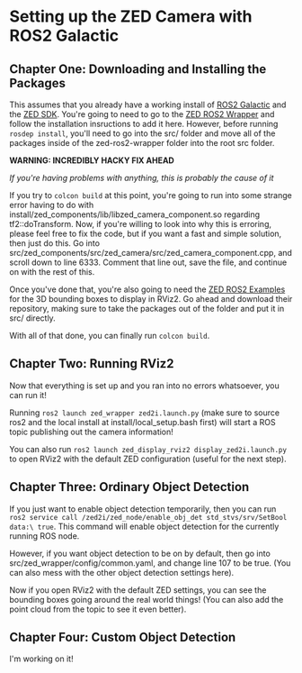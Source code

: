 # Setting up the ZED Camera with ROS2 Galactic

## Chapter One: Downloading and Installing the Packages
This assumes that you already have a working install of [ROS2 Galactic](https://docs.ros.org/en/galactic/index.html) and the [ZED SDK](https://www.stereolabs.com/developers/release/). You're going to need to go to the [ZED ROS2 Wrapper](https://github.com/stereolabs/zed-ros2-wrapper) and follow the installation insructions to add it here. However, before running `rosdep install`, you'll need to go into the src/ folder and move all of the packages inside of the zed-ros2-wrapper folder into the root src folder.

**WARNING: INCREDIBLY HACKY FIX AHEAD**

*If you're having problems with anything, this is probably the cause of it*

If you try to `colcon build` at this point, you're going to run into some strange error having to do with install/zed_components/lib/libzed_camera_component.so regarding tf2::doTransform. Now, if you're willing to look into why this is erroring, please feel free to fix the code, but if you want a fast and simple solution, then just do this.
Go into src/zed_components/src/zed_camera/src/zed_camera_component.cpp, and scroll down to line 6333. Comment that line out, save the file, and continue on with the rest of this.

Once you've done that, you're also going to need the [ZED ROS2 Examples](https://github.com/stereolabs/zed-ros2-examples) for the 3D bounding boxes to display in RViz2. Go ahead and download their repository, making sure to take the packages out of the folder and put it in src/ directly.


With all of that done, you can finally run `colcon build`.

## Chapter Two: Running RViz2

Now that everything is set up and you ran into no errors whatsoever, you can run it!

Running `ros2 launch zed_wrapper zed2i.launch.py` (make sure to source ros2 and the local install at install/local_setup.bash first) will start a ROS topic publishing out the camera information!

You can also run `ros2 launch zed_display_rviz2 display_zed2i.launch.py` to open RViz2 with the default ZED configuration (useful for the next step).

## Chapter Three: Ordinary Object Detection

If you just want to enable object detection temporarily, then you can run `ros2 service call /zed2i/zed_node/enable_obj_det std_stvs/srv/SetBool data:\ true`. This command will enable object detection for the currently running ROS node.

However, if you want object detection to be on by default, then go into src/zed_wrapper/config/common.yaml, and change line 107 to be true.
(You can also mess with the other object detection settings here).

Now if you open RViz2 with the default ZED settings, you can see the bounding boxes going around the real world things! (You can also add the point cloud from the topic to see it even better).

## Chapter Four: Custom Object Detection
I'm working on it!